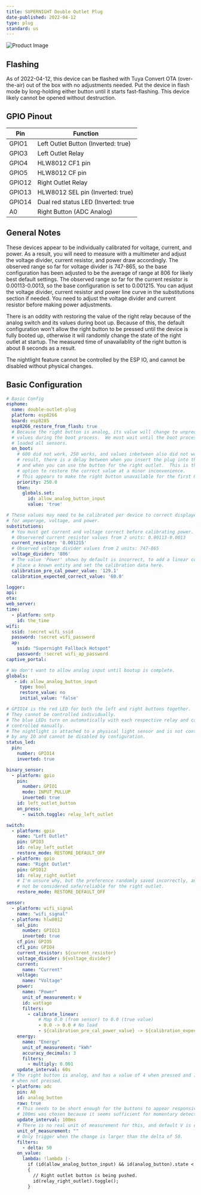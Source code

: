 ```yaml
---
title: SUPERNIGHT Double Outlet Plug
date-published: 2022-04-12
type: plug
standard: us
---
```


![Product Image](SUPERNIGHT-Double-Outlet-Plug.jpg "Product Image")

## Flashing

As of 2022-04-12, this device can be flashed with Tuya Convert OTA (over-the-air) out of the box with no adjustments needed.  Put the device in flash mode by long-holding either button until it starts fast-flashing.  This device likely cannot be opened without destruction.

## GPIO Pinout

| Pin    | Function                               |
| ------ | -------------------------------------- |
| GPIO1  | Left Outlet Button (Inverted: true)    |
| GPIO3  | Left Outlet Relay                      |
| GPIO4  | HLW8012 CF1 pin                        |
| GPIO5  | HLW8012 CF pin                         |
| GPIO12  | Right Outlet Relay                    |
| GPIO13 | HLW8012 SEL pin (Inverted: true)       |
| GPIO14 | Dual red status LED (Inverted: true    |
| A0 | Right Button (ADC Analog)                  |

## General Notes

These devices appear to be individually calibrated for voltage, current, and power.  As a result, you will need to measure with a multimeter and adjust the voltage divider, current resistor, and power draw accordingly.  The observed range so far for voltage divider is 747-865, so the base configuration has been adjusted to be the average of range at 806 for likely best default settings.  The observed range so far for the current resistor is 0.00113-0.0013, so the base configuration is set to 0.001215.  You can adjust the voltage divider, current resistor and power line curve in the substitutions section if needed.  You need to adjust the voltage divider and current resistor before making power adjustments.

There is an oddity with restoring the value of the right relay because of the analog switch and its values during boot up.  Because of this, the default configuration won't allow the right button to be pressed until the device is fully booted up, otherwise it will randomly change the state of the right outlet at startup.  The measured time of unavailablity of the right button is about 8 seconds as a result.

The nightlight feature cannot be controlled by the ESP IO, and cannot be disabled without physical changes.

## Basic Configuration

```yaml
# Basic Config
esphome:
  name: double-outlet-plug
  platform: esp8266
  board: esp8285
  esp8266_restore_from_flash: true
  # Because the right button is analog, its value will change to unpredictable
  # values during the boot process.  We must wait until the boot process has
  # loaded all sensors.
  on_boot:
    # 600 did not work, 250 works, and values inbetween also did not work. As a
    # result, there is a delay between when you insert the plug into the wall
    # and when you can use the button for the right outlet.  This is the safest
    # option to restore the correct value at a minor inconvenience.
    # This appears to make the right button unavailable for the first 8 seconds.
    priority: 250.0
    then:
      globals.set:
        id: allow_analog_button_input
        value: 'true'

# These values may need to be calibrated per device to correct displayed values
# for amperage, voltage, and power.
substitutions:
  # You must get current and voltage correct before calibrating power.
  # Observered current resistor values from 2 units: 0.00113-0.0013
  current_resistor: '0.001215'
  # Observed voltage divider values from 2 units: 747-865
  voltage_divider: '806'
  # The value 'Power' shows by default is incorrect, to add a linear correction
  # place a known entity and set the calibration data here.
  calibration_pre_cal_power_value: '129.1'
  calibration_expected_correct_value: '60.0'

logger:
api:
ota:
web_server:
time:
  - platform: sntp
    id: the_time
wifi:
  ssid: !secret wifi_ssid
  password: !secret wifi_password
  ap:
    ssid: "Supernight Fallback Hotspot"
    password: !secret wifi_ap_password
captive_portal:

# We don't want to allow analog input until bootup is complete.
globals:
   - id: allow_analog_button_input
     type: bool
     restore_value: no
     initial_value: 'false'

# GPIO14 is the red LED for both the left and right buttons together.
# They cannot be controlled individually.
# The blue LEDs turn on automatically with each respective relay and cannot be
# controlled manually.
# The nightlight is attached to a physical light sensor and is not controlled
# by any IO and cannot be disabled by configuration.
status_led:
  pin:
    number: GPIO14
    inverted: true

binary_sensor:
  - platform: gpio
    pin:
      number: GPIO1
      mode: INPUT_PULLUP
      inverted: true
    id: left_outlet_button
    on_press:
      - switch.toggle: relay_left_outlet

switch:
  - platform: gpio
    name: "Left Outlet"
    pin: GPIO3
    id: relay_left_outlet
    restore_mode: RESTORE_DEFAULT_OFF
  - platform: gpio
    name: "Right Outlet"
    pin: GPIO12
    id: relay_right_outlet
    # I'm unsure why, but the preference randomly saved incorrectly, and should
    # not be considered safe/reliable for the right outlet.
    restore_mode: RESTORE_DEFAULT_OFF

sensor:
  - platform: wifi_signal
    name: "wifi_signal"
  - platform: hlw8012
    sel_pin:
      number: GPIO13
      inverted: true
    cf_pin: GPIO5
    cf1_pin: GPIO4
    current_resistor: ${current_resistor}
    voltage_divider: ${voltage_divider}
    current:
      name: "Current"
    voltage:
      name: "Voltage"
    power:
      name: "Power"
      unit_of_measurement: W
      id: wattage
      filters:
        - calibrate_linear:
            # Map 0.0 (from sensor) to 0.0 (true value)
            - 0.0 -> 0.0 # No load
            - ${calibration_pre_cal_power_value} -> ${calibration_expected_correct_value}
    energy:
      name: "Energy"
      unit_of_measurement: "kWh"
      accuracy_decimals: 3
      filters:
        - multiply: 0.001
    update_interval: 60s
  # The right button is analog, and has a value of 4 when pressed and 1024
  # when not pressed.
  - platform: adc
    pin: A0
    id: analog_button
    raw: true
    # This needs to be short enough for the buttons to appear responsive.
    # 100ms was chosen because it seems sufficient for momentary detection.
    update_interval: 100ms
    # There is no real unit of measurement for this, and default V is confusing.
    unit_of_measurement: ""
    # Only trigger when the change is larger than the delta of 50.
    filters:
      - delta: 50
    on_value:
      lambda: !lambda |-
        if (id(allow_analog_button_input) && id(analog_button).state < 50)
        {
          // Right outlet button is being pushed.
          id(relay_right_outlet).toggle();
        }
```
